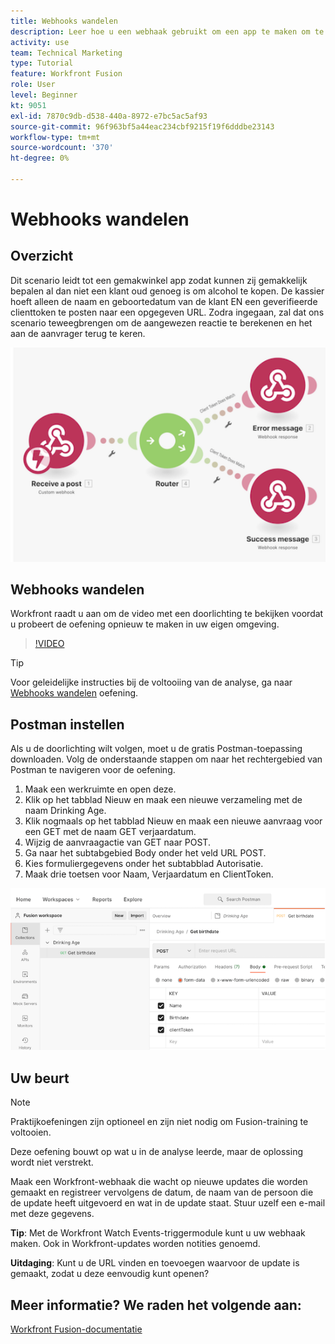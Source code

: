 ```yaml
---
title: Webhooks wandelen
description: Leer hoe u een webhaak gebruikt om een app te maken om te bepalen of een klant oud genoeg is om alcohol te kopen, allemaal in [!DNL Adobe Workfront Fusion].
activity: use
team: Technical Marketing
type: Tutorial
feature: Workfront Fusion
role: User
level: Beginner
kt: 9051
exl-id: 7870c9db-d538-440a-8972-e7bc5ac5af93
source-git-commit: 96f963bf5a44eac234cbf9215f19f6dddbe23143
workflow-type: tm+mt
source-wordcount: '370'
ht-degree: 0%

---
```


# Webhooks wandelen

## Overzicht

Dit scenario leidt tot een gemakwinkel app zodat kunnen zij gemakkelijk bepalen al dan niet een klant oud genoeg is om alcohol te kopen. De kassier hoeft alleen de naam en geboortedatum van de klant EN een geverifieerde clienttoken te posten naar een opgegeven URL. Zodra ingegaan, zal dat ons scenario teweegbrengen om de aangewezen reactie te berekenen en het aan de aanvrager terug te keren.

![Een beeld gebruikend de schakelaarmodule](assets/beyond-basic-modules-5.png)

## Webhooks wandelen

Workfront raadt u aan om de video met een doorlichting te bekijken voordat u probeert de oefening opnieuw te maken in uw eigen omgeving.

>[!VIDEO](https://video.tv.adobe.com/v/335292/?quality=12)

>[!TIP]
>
>Voor geleidelijke instructies bij de voltooiing van de analyse, ga naar [Webhooks wandelen](https://experienceleague.adobe.com/docs/workfront-learn/tutorials-workfront/fusion/exercises/webhooks.html?lang=en) oefening.

## Postman instellen

Als u de doorlichting wilt volgen, moet u de gratis Postman-toepassing downloaden. Volg de onderstaande stappen om naar het rechtergebied van Postman te navigeren voor de oefening.

1. Maak een werkruimte en open deze.
1. Klik op het tabblad Nieuw en maak een nieuwe verzameling met de naam Drinking Age.
1. Klik nogmaals op het tabblad Nieuw en maak een nieuwe aanvraag voor een GET met de naam GET verjaardatum.
1. Wijzig de aanvraagactie van GET naar POST.
1. Ga naar het subtabgebied Body onder het veld URL POST.
1. Kies formuliergegevens onder het subtabblad Autorisatie.
1. Maak drie toetsen voor Naam, Verjaardatum en ClientToken.

![Een beeld gebruikend de schakelaarmodule](assets/beyond-basic-modules-6.png)

## Uw beurt

>[!NOTE]
>
>Praktijkoefeningen zijn optioneel en zijn niet nodig om Fusion-training te voltooien.

Deze oefening bouwt op wat u in de analyse leerde, maar de oplossing wordt niet verstrekt.

Maak een Workfront-webhaak die wacht op nieuwe updates die worden gemaakt en registreer vervolgens de datum, de naam van de persoon die de update heeft uitgevoerd en wat in de update staat. Stuur uzelf een e-mail met deze gegevens.

**Tip**: Met de Workfront Watch Events-triggermodule kunt u uw webhaak maken. Ook in Workfront-updates worden notities genoemd.

**Uitdaging**: Kunt u de URL vinden en toevoegen waarvoor de update is gemaakt, zodat u deze eenvoudig kunt openen?


## Meer informatie? We raden het volgende aan:

[Workfront Fusion-documentatie](https://experienceleague.adobe.com/docs/workfront/using/adobe-workfront-fusion/workfront-fusion-2.html?lang=en)
